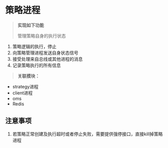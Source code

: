 # 策略进程 #	

> **实现如下功能**
> 
> 管理策略自身的执行状态
1. 策略逻辑的执行，停止
2. 向策略管理进程发送自身状态信号
3. 接受处理来自总线或其他进程的消息
4. 记录策略执行的所有信息

> **关联模块：**
- strategy进程
- client进程
- oms
- Redis

## 注意事项 ##
1. 若策略正常创建及执行超时或者停止失败，需要提供强停接口，直接kill掉策略进程
